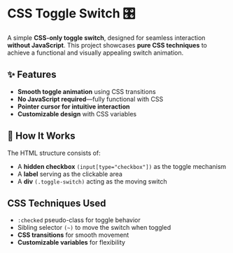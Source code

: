 <h1>CSS Toggle Switch 🎛️</h1>
<p>
  A simple <strong>CSS-only toggle switch</strong>, designed for seamless interaction <strong>without JavaScript</strong>. This project showcases <strong>pure CSS techniques</strong> to achieve a functional and visually appealing switch animation.
</p>
<h2>✨ Features</h2>
<ul>
  <li>
    <strong>Smooth toggle animation</strong> using CSS transitions
  </li>
  <li>
    <strong>No JavaScript required</strong>—fully functional with CSS
  </li>
  <li>
    <strong>Pointer cursor for intuitive interaction
</strong>
  </li>
  <li>
    <strong>Customizable design</strong> with CSS variables
  </li>
</ul>
<h2>🔧 How It Works</h2>
<p>
  The HTML structure consists of:
</p>
<ul>
  <li>
    A <strong>hidden checkbox</strong> <code>(input[type="checkbox"])</code> as the toggle mechanism
  </li>
  <li>
    A <strong>label</strong> serving as the clickable area
  </li>
  <li>
    A <strong>div</strong> <code>(.toggle-switch)</code> acting as the moving switch
  </li>
</ul>
<h2>CSS Techniques Used</h2>
<ul>
  <li>
    <code>:checked</code> pseudo-class for toggle behavior
  </li>
  <li>
    Sibling selector <code>(~)</code> to move the switch when toggled
  </li>
  <li>
    <strong>CSS transitions</strong> for smooth movement
  </li>
  <li>
    <strong>Customizable variables</strong> for flexibility
  </li>
</ul>
